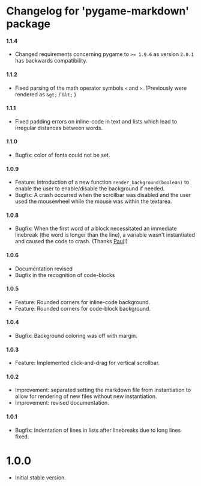 # Changelog for 'pygame-markdown' package 

#### 1.1.4

- Changed requirements concerning pygame to `>= 1.9.6` as version `2.0.1` has backwards compatibility.

#### 1.1.2

- Fixed parsing of the math operator symbols `<` and `>`. (Previously were rendered as `&gt;` / `&lt;` )

#### 1.1.1
- Fixed padding errors on inline-code in text and lists which lead to irregular distances between words.

#### 1.1.0
- Bugfix: color of fonts could not be set.  

#### 1.0.9
- Feature: Introduction of a new function `render_background(boolean)` to enable the user to enable/disable the background if needed.
- Bugfix: A crash occurred when the scrollbar was disabled and the user used the mousewheel 
while the mouse was within the textarea. 

#### 1.0.8
- Bugfix: When the first word of a block necessitated an immediate linebreak (the word is longer than the line), 
a variable wasn't instantiated and caused the code to crash. (Thanks [Paul](https://github.com/pmp-p)!)

#### 1.0.6
- Documentation revised
- Bugfix in the recognition of code-blocks

#### 1.0.5
- Feature: Rounded corners for inline-code background.
- Feature: Rounded corners for code-block background.

#### 1.0.4
- Bugfix: Background coloring was off with margin.

#### 1.0.3
- Feature: Implemented click-and-drag for vertical scrollbar.

#### 1.0.2
- Improvement: separated setting the markdown file from instantiation to allow for rendering of new files without new instantiation.
- Improvement: revised documentation.

#### 1.0.1
- Bugfix: Indentation of lines in lists after linebreaks due to long lines fixed.


# 1.0.0
- Initial stable version. 
